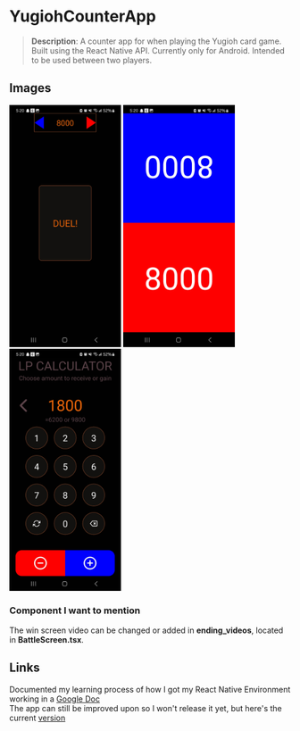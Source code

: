 # YugiohCounterApp

>**Description**: A counter app for when playing the Yugioh card game. Built using the React Native API. Currently only for Android. Intended to be used between two players.

## Images
<p float="left">
    <img src="./src/assets/images/Screenshot_20240816_172015_YugiohCounterApp.jpg" width="200" />
    <img src="./src/assets/images/Screenshot_20240816_172021_YugiohCounterApp.jpg" width="200" />
    <img src="./src/assets/images/Screenshot_20240816_172039_YugiohCounterApp.jpg" width="200" />
</p>

### Component I want to mention
The win screen video can be changed or added in **ending_videos**, located in **BattleScreen.tsx**.

## Links
Documented my learning process of how I got my React Native Environment working in a [Google Doc](https://docs.google.com/document/d/1Out3DU4R-71vg8VJUe2MyoLvWDzBn5Rl1r2ZgyA8gmQ/edit?usp=sharing)\
The app can still be improved upon so I won't release it yet, but here's the current [version](https://drive.google.com/drive/folders/1TpXe28ntMHYhu457mrDiDV-Cckv9szy7?usp=sharing)
